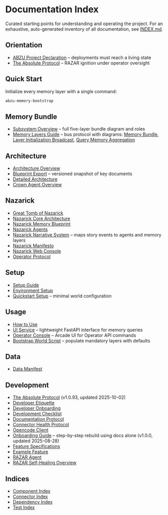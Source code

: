 # Documentation Index

Curated starting points for understanding and operating the project. For an exhaustive, auto-generated inventory of all documentation, see [INDEX.md](INDEX.md).

## Orientation
- [ABZU Project Declaration](project_mission_vision.md) – deployments must reach a living state
- [The Absolute Protocol](The_Absolute_Protocol.md) – RAZAR ignition under operator oversight

## Quick Start

Initialize every memory layer with a single command:

```bash
abzu-memory-bootstrap
```

## Memory Bundle
- [Subsystem Overview](ABZU_SUBSYSTEM_OVERVIEW.md#memory-bundle-layers) – full five-layer bundle diagram and roles
- [Memory Layers Guide](memory_layers_GUIDE.md) – bus protocol with diagrams: [Memory Bundle](figures/memory_bundle.mmd), [Layer Initialization Broadcast](figures/layer_init_broadcast.mmd), [Query Memory Aggregation](figures/query_memory_aggregation.mmd)

## Architecture
- [Architecture Overview](architecture_overview.md)
- [Blueprint Export](BLUEPRINT_EXPORT.md) – versioned snapshot of key documents
- [Detailed Architecture](architecture.md)
- [Crown Agent Overview](CROWN_OVERVIEW.md)
## Nazarick
- [Great Tomb of Nazarick](great_tomb_of_nazarick.md)
- [Nazarick Core Architecture](../agents/nazarick/nazarick_core_architecture.md)
- [Nazarick Memory Blueprint](../agents/nazarick/nazarick_memory_blueprint.md)
- [Nazarick Agents](nazarick_agents.md)
- [Nazarick Narrative System](nazarick_narrative_system.md) – maps story events to agents and memory layers
- [Nazarick Manifesto](nazarick_manifesto.md)
- [Nazarick Web Console](nazarick_web_console.md)
- [Operator Protocol](operator_protocol.md)
## Setup
- [Setup Guide](setup.md)
- [Environment Setup](environment_setup.md)
- [Quickstart Setup](setup_quickstart.md) – minimal world configuration
## Usage
- [How to Use](how_to_use.md)
- [UI Service](ui_service.md) – lightweight FastAPI interface for memory queries
- [Operator Console](operator_console.md) – Arcade UI for Operator API commands
- [Bootstrap World Script](../scripts/bootstrap_world.py) – populate mandatory layers with defaults

## Data
- [Data Manifest](data_manifest.md)

## Development
- [The Absolute Protocol](The_Absolute_Protocol.md) (v1.0.93, updated 2025-10-02)
- [Developer Etiquette](developer_etiquette.md)
- [Developer Onboarding](developer_onboarding.md)
- [Development Checklist](development_checklist.md)
- [Documentation Protocol](documentation_protocol.md)
- [Connector Health Protocol](connector_health_protocol.md)
- [Opencode Client](opencode_client.md)
- [Onboarding Guide](onboarding_guide.md) – step-by-step rebuild using docs alone (v1.0.0, updated 2025-08-28)
- [Feature Specifications](features/README.md)
- [Example Feature](features/example_feature.md)
- [RAZAR Agent](RAZAR_AGENT.md)
- [RAZAR Self-Healing Overview](RAZAR_AGENT.md#self-healing-overview)

## Indices
- [Component Index](component_index.md)
- [Connector Index](connectors/CONNECTOR_INDEX.md)
- [Dependency Index](dependency_index.md)
- [Test Index](test_index.md)
